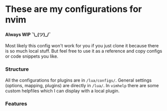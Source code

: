 # These are my configurations for nvim
#### Always WIP ¯\\\_(ツ)_/¯

Most likely this config won't work for you if you just clone it because there is so much local stuff.
But feel free to use it as a reference and copy configs or code snippets you like.

### Structure
All the configurations for plugins are in `/lua/configs/`.
General settings (options, mapping, plugins) are directly in `/lua/`.
In `vimhelp` there are some custom helpfiles which I can display with a local plugin.

### Features
